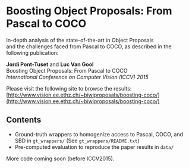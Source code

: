 # Boosting Object Proposals: From Pascal to COCO<br>
In-depth analysis of the state-of-the-art in Object Proposals<br>and the challenges faced from Pascal to COCO, as described in the following publication:

**Jordi Pont-Tuset** and **Luc Van Gool**<br>
Boosting Object Proposals: From Pascal to COCO<br>
*International Conference on Computer Vision (ICCV) 2015*

Please visit the following site to browse the results:<br>
[http://www.vision.ee.ethz.ch/~biwiproposals/boosting-coco/](http://www.vision.ee.ethz.ch/~biwiproposals/boosting-coco/)

## Contents<br>
- Ground-truth wrappers to homogenize access to Pascal, COCO, and SBD in `gt_wrappers/` (See `gt_wrappers/README.txt`)
- Pre-computed evaluation to reproduce the paper results in `data/`

More code coming soon (before ICCV2015).
